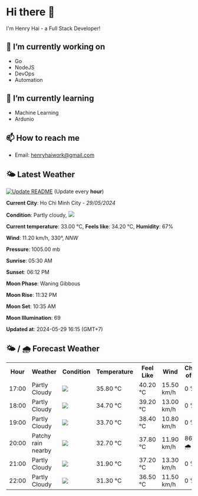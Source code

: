 # Hi there 👋

I'm Henry Hai - a Full Stack Developer!

## 🔭 I’m currently working on

- Go
- NodeJS
- DevOps
- Automation

## 🌱 I’m currently learning

- Machine Learning
- Ardunio

## 📫 How to reach me

- Email: <henryhaiwork@gmail.com>

## 🌤️ Latest Weather
[![Update README](https://github.com/henry0hai/henry0hai/actions/workflows/udpateReadme.yml/badge.svg)](https://github.com/henry0hai/henry0hai/actions/workflows/udpateReadme.yml)
(Update every **hour**)
<!-- CURRENT_WEATHER:START -->
**Current City**: Ho Chi Minh City - *29/05/2024*

**Condition**: Partly cloudy, <img src="https://cdn.weatherapi.com/weather/64x64/day/116.png"/>

**Current temperature**: 33.00 °C, **Feels like**: 34.20 °C, **Humidity**: 67%

**Wind**: 11.20 km/h, 330°, *NNW*

**Pressure**: 1005.00 mb

**Sunrise**: 05:30 AM

**Sunset**: 06:12 PM

**Moon Phase**: Waning Gibbous

**Moon Rise**: 11:32 PM

**Moon Set**: 10:35 AM

**Moon Illumination**: 69

**Updated at**: 2024-05-29 16:15 (GMT+7)<!-- CURRENT_WEATHER:END -->

## 🌤️ / 🌧️ Forecast Weather
<!-- FORECAST_WEATHER:START -->
<table>
		<tr>
			<th>Hour</th>
			<th>Weather</th>
			<th>Condition</th>
			<th>Temperature</th>
			<th>Feel Like</th>
			<th>Wind</th>
			<th>Chance of Rain</th>
		</tr>
				<tr>
					<td>17:00</td>
					<td>Partly Cloudy </td>
					<td><img src='https://cdn.weatherapi.com/weather/64x64/day/116.png'/></td>
					<td>35.80 °C</td>
					<td>40.20 °C</td>
					<td>15.50 km/h</td>
					<td>0 %</td>
				</tr>
				<tr>
					<td>18:00</td>
					<td>Partly Cloudy </td>
					<td><img src='https://cdn.weatherapi.com/weather/64x64/day/116.png'/></td>
					<td>34.70 °C</td>
					<td>39.20 °C</td>
					<td>13.00 km/h</td>
					<td>0 %</td>
				</tr>
				<tr>
					<td>19:00</td>
					<td>Partly Cloudy </td>
					<td><img src='https://cdn.weatherapi.com/weather/64x64/night/116.png'/></td>
					<td>33.70 °C</td>
					<td>38.40 °C</td>
					<td>10.80 km/h</td>
					<td>0 %</td>
				</tr>
				<tr>
					<td>20:00</td>
					<td>Patchy rain nearby</td>
					<td><img src='https://cdn.weatherapi.com/weather/64x64/night/176.png'/></td>
					<td>32.70 °C</td>
					<td>37.80 °C</td>
					<td>11.90 km/h</td>
					<td>86 % 🌧️</td>
				</tr>
				<tr>
					<td>21:00</td>
					<td>Partly Cloudy </td>
					<td><img src='https://cdn.weatherapi.com/weather/64x64/night/116.png'/></td>
					<td>31.90 °C</td>
					<td>37.20 °C</td>
					<td>13.30 km/h</td>
					<td>0 %</td>
				</tr>
				<tr>
					<td>22:00</td>
					<td>Partly Cloudy </td>
					<td><img src='https://cdn.weatherapi.com/weather/64x64/night/116.png'/></td>
					<td>31.30 °C</td>
					<td>36.50 °C</td>
					<td>11.50 km/h</td>
					<td>0 %</td>
				</tr>
</table>
<!-- FORECAST_WEATHER:END -->
